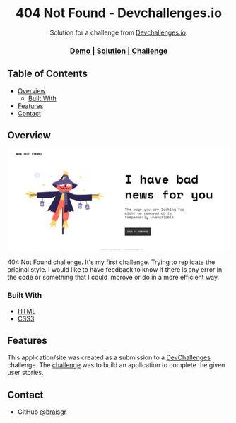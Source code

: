 <!-- Please update value in the {}  -->

<h1 align="center">404 Not Found - Devchallenges.io</h1>

<div align="center">
   Solution for a challenge from  <a href="http://devchallenges.io" target="_blank">Devchallenges.io</a>.
</div>

<div align="center">
  <h3>
    <a href="https://not-found-devchallenges-4430a.web.app/">
      Demo
    </a>
    <span> | </span>
    <a href="https://devchallenges.io/solutions/MdWAJbeRN4jjXXmFXoFb">
      Solution
    </a>
    <span> | </span>
    <a href="https://devchallenges.io/challenges/wBunSb7FPrIepJZAg0sY">
      Challenge
    </a>
  </h3>
</div>

<!-- TABLE OF CONTENTS -->

## Table of Contents

- [Overview](#overview)
  - [Built With](#built-with)
- [Features](#features)
- [Contact](#contact)

<!-- OVERVIEW -->

## Overview

![screenshot](https://github.com/braisgr/404-not-found-challenge/blob/main/404_screen.png)

404 Not Found challenge. It's my first challenge. Trying to replicate the original style. I would like to have feedback to know if there is any error in the code or something that I could improve or do in a more efficient way.

### Built With

<!-- This section should list any major frameworks that you built your project using. Here are a few examples.-->

- [HTML](https://developer.mozilla.org/es/docs/Web/HTML)
- [CSS3](https://developer.mozilla.org/es/docs/Web/CSS)

## Features

<!-- List the features of your application or follow the template. Don't share the figma file here :) -->

This application/site was created as a submission to a [DevChallenges](https://devchallenges.io/challenges) challenge. The [challenge](https://devchallenges.io/challenges/wBunSb7FPrIepJZAg0sY) was to build an application to complete the given user stories.


## Contact

- GitHub [@braisgr](https://github.com/braisgr)
